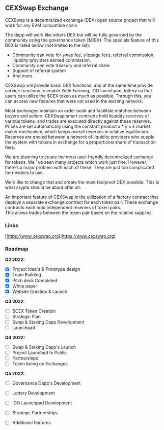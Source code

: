 ## CEXSwap Exchange
CEXSwap is a decentralized exchange (DEX) open source project that will work for any EVM compatible chain. 
  
The dapp will work like others DEX but will be fully governed by the community using the governance token ($CEX).
The specials feature of this DEX is listed below (not limited to the list):
- Community can vote for swap fee, slippage fees, referral commission, liquidity providers earned commission.
- Community can vote treasury and referral share
- Support of referral system
- And more 

CEXSwap will provide basic DEX functions, and at the same time provide service functions to enable 
Yield Farming, IDO launchpad, lottery  so that users can utilize the $CEX token as much as possible. Through this, you can access 
new features that were not used in the existing network.  

Most exchanges maintain an order book and facilitate matches between buyers and sellers. 
CEXSwap smart contracts hold liquidity reserves of various tokens, and trades are executed directly against these reserves. 
Prices are set automatically using the constant product x \* y = k market maker mechanism, which keeps overall reserves in relative 
equilibrium. Reserves are pooled between a network of liquidity providers who supply the system with tokens in exchange for a 
proportional share of transaction fees.  

We are planning to create the most user-friendly decentralized exchange for tokens. We ’ ve seen many 
projects which work just fine. However, there’s a major problem with each of these. They are just too 
complicated for newbies to use.  

We'd like to change that and create the most foolproof DEX possible. This is what crypto should be about after all.  

An important feature of CEXSwap is the utilization of a factory contract that deploys a separate exchange contract for each token pair. These exchange contracts each hold independent reserves of token pairs.  
This allows trades between the token pair based on the relative supplies.
 
### Links
[https://www.cexswap.org](https://www.cexswap.org)  


### Roadmap

**Q2 2022:**
- [x] Project Idea's & Prototype design
- [x] Team Building
- [x] Pitch deck Completed 
- [x] White paper
- [x] Website Creation & Launch

**Q3 2022:**
- [ ] $CEX Token Creation
- [ ] Strategic Plan
- [ ] Swap & Staking Dapp Development
- [ ] Launchpad

**Q4 2022:**
- [ ] Swap & Staking Dapp's Launch
- [ ] Project Launched to Public
- [ ] Partnerships
- [ ] Token listing on Exchanges

**Q5 2022:**
- [ ] Governance Dapp's Development
- [ ] Lottery Development  
- [ ] IDO Launchpad Development  
- [ ] Strategic Partnerships
- [ ] Additional features

